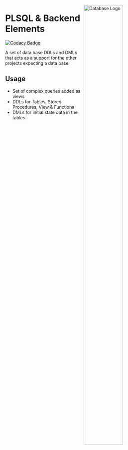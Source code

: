 <img src="https://cdn.worldvectorlogo.com/logos/amazon-database.svg"
     alt="Database Logo"
     style="float: right; margin-left: 10px; width:50%; height:60%" 
     width="20%"
     height="20%"
     align="right"/>

# PLSQL & Backend Elements

[![Codacy Badge](https://api.codacy.com/project/badge/Grade/3e23b3a326de4b08920eb2b78f3af654)](https://app.codacy.com/app/Vignesh-Durairaj/PLSQL-Elements?utm_source=github.com&utm_medium=referral&utm_content=Vignesh-Durairaj/PLSQL-Elements&utm_campaign=Badge_Grade_Dashboard)

A set of data base DDLs and DMLs that acts as a support for the other projects expecting a data base

## Usage
* Set of complex queries added as views
* DDLs for Tables, Stored Procedures, View & Functions
* DMLs for initial state data in the tables
